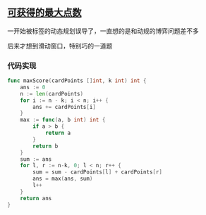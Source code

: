 ## 	[可获得的最大点数](https://leetcode-cn.com/problems/maximum-points-you-can-obtain-from-cards/)

一开始被标签的动态规划误导了，一直想的是和动规的博弈问题差不多

后来才想到滑动窗口，特别巧的一道题



### 代码实现

```go
func maxScore(cardPoints []int, k int) int {
	ans := 0
	n := len(cardPoints)
	for i := n - k; i < n; i++ {
		ans += cardPoints[i]
	}
	max := func(a, b int) int {
		if a > b {
			return a
		}
		return b
	}
	sum := ans
	for l, r := n-k, 0; l < n; r++ {
		sum = sum - cardPoints[l] + cardPoints[r]
		ans = max(ans, sum)
		l++
	}
	return ans
}
```


